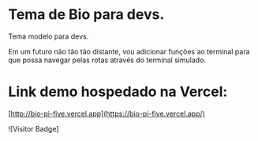 # Tema de Bio para devs.

Tema modelo para devs.

Em um futuro não tão tão distante, vou adicionar funções ao terminal para que possa navegar pelas rotas através do terminal simulado.

# Link demo hospedado na Vercel: 
[http://bio-pi-five.vercel.app](https://bio-pi-five.vercel.app/)

![Visitor Badge]
